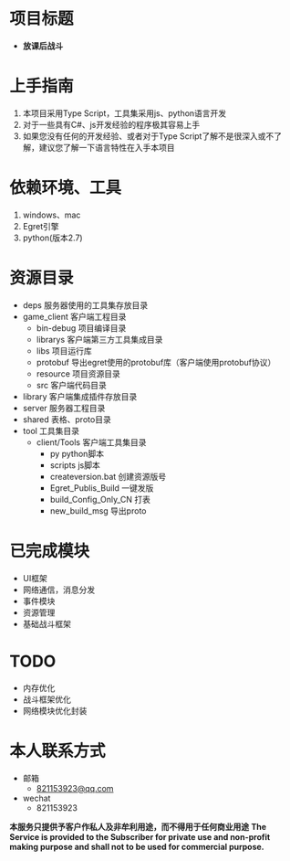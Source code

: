 # **项目标题**
* **放课后战斗**

# **上手指南**
1. 本项目采用Type Script，工具集采用js、python语言开发
2. 对于一些具有C#、js开发经验的程序极其容易上手
3. 如果您没有任何的开发经验、或者对于Type Script了解不是很深入或不了解，建议您了解一下语言特性在入手本项目

# **依赖环境、工具**
1. windows、mac
2. Egret引擎
3. python(版本2.7)

# **资源目录**
* deps 服务器使用的工具集存放目录
* game_client 客户端工程目录
    * bin-debug 项目编译目录
    * librarys 客户端第三方工具集成目录
    * libs 项目运行库
    * protobuf 导出egret使用的protobuf库（客户端使用protobuf协议）
    * resource 项目资源目录
    * src  客户端代码目录
* library 客户端集成插件存放目录
* server 服务器工程目录
* shared 表格、proto目录
* tool 工具集目录
    * client/Tools 客户端工具集目录
      * py python脚本
      * scripts js脚本
      * createversion.bat 创建资源版号
      * Egret_Publis_Build 一键发版
      * build_Config_Only_CN 打表
      * new_build_msg 导出proto

# **已完成模块**
* UI框架
* 网络通信，消息分发
* 事件模块
* 资源管理
* 基础战斗框架

# **TODO**
* 内存优化
* 战斗框架优化
* 网络模块优化封装

# **本人联系方式**
* 邮箱
    * 821153923@qq.com
* wechat
    * 821153923

**本服务只提供予客户作私人及非牟利用途，而不得用于任何商业用途**
**The Service is provided to the Subscriber for private use and non-profit making purpose and shall not to be used for commercial purpose.**
